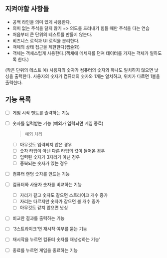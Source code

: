 ## 지켜야할 사항들

* 공백 라인을 의미 있게 사용한다.
* 의미 없는 주석을 달지 않기 => 의도를 드러내기 힘들 때만 주석을 다는 연습
* 처음부터 큰 단위의 테스트를 만들지 않는다.
* 비즈니스 로직과 UI 로직을 분리한다.
* 객체의 상태 접근을 제한한다(캡슐화)
* 객체는 객체스럽게 사용한다.(객체에 메세지를 던져 데이터를 가지는 객체가 일하도록 한다.)

 
(작은 단위의 테스트 예)
사용자의 숫자가 컴퓨터의 숫자와 하나도 일치하지 않으면 낫싱을 출력한다.
사용자의 숫자가 컴퓨터의 숫자와 1개는 일치하고, 위치가 다르면 1볼을 출력한다.

## 기능 목록

- [ ] 게임 시작 멘트를 출력하는 기능

- [ ] 숫자를 입력받는 기능 (예외가 입력되면 게임 종료)
  
  > 예외 처리
  - [ ] 아무것도 입력되지 않은 경우
  - [ ] 숫자 타입이 아닌 다른 타입의 값이 들어온 경우
  - [ ] 입력된 숫자가 3자리가 아닌 경우
  - [ ] 중복되는 숫자가 있는 경우

- [ ] 컴퓨터 랜덤 숫자를 만드는 기능

- [ ] 컴퓨터와 사용자 숫자를 비교하는 기능

  - [ ] 자리가 같고 숫자도 같으면 스트라이크 개수 증가
  - [ ] 자리는 다르지만 숫자가 같으면 볼 개수 증가
  - [ ] 아무것도 같지 않으면 낫싱

- [ ] 비교한 결과를 출력하는 기능

- [ ] '3스트라이크'면 재시작 여부를 묻는 기능

- [ ] 재시작을 누르면 컴퓨터 숫자를 재생성하는 기능'

- [ ] 종료를 누르면 게임을 종료하는 기능